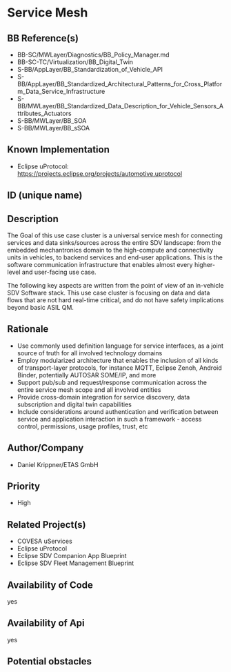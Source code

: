 
# Service Mesh

## BB Reference(s)

- BB-SC/MWLayer/Diagnostics/BB_Policy_Manager.md
- BB-SC-TC/Virtualization/BB_Digital_Twin
- S-BB/AppLayer/BB_Standardization_of_Vehicle_API
- S-BB/AppLayer/BB_Standardized_Architectural_Patterns_for_Cross_Platform_Data_Service_Infrastructure
- S-BB/MWLayer/BB_Standardized_Data_Description_for_Vehicle_Sensors_Attributes_Actuators
- S-BB/MWLayer/BB_SOA
- S-BB/MWLayer/BB_sSOA

## Known Implementation

- Eclipse uProtocol: <https://projects.eclipse.org/projects/automotive.uprotocol>

## ID (unique name)

## Description

The Goal of this use case cluster is a universal service mesh for connecting services and data sinks/sources across the entire SDV landscape: from the embedded mechantronics domain to the high-compute and connectivity units in vehicles, to backend services and end-user applications. This is the software communication infrastructure that enables almost every higher-level and user-facing use case.

The following key aspects are written from the point of view of an in-vehicle SDV Software stack. This use case cluster is focusing on data and data flows that are not hard real-time critical, and do not have safety implications beyond basic ASIL QM.

## Rationale

- Use commonly used definition language for service interfaces, as a joint source of truth for all involved technology domains
- Employ modularized architecture that enables the inclusion of all kinds of transport-layer protocols, for instance MQTT, Eclipse Zenoh, Android Binder, potentially AUTOSAR SOME/IP, and more
- Support pub/sub and request/response communication across the entire service mesh scope and all involved entities
- Provide cross-domain integration for service discovery, data subscription and digital twin capabilities
- Include considerations around authentication and verification between service and application interaction in such a framework - access control, permissions, usage profiles, trust, etc

## Author/Company

- Daniel Krippner/ETAS GmbH

## Priority

- High

## Related Project(s)

- COVESA uServices
- Eclipse uProtocol
- Eclipse SDV Companion App Blueprint
- Eclipse SDV Fleet Management Blueprint

## Availability of Code

yes

## Availability of Api

yes

## Potential obstacles
